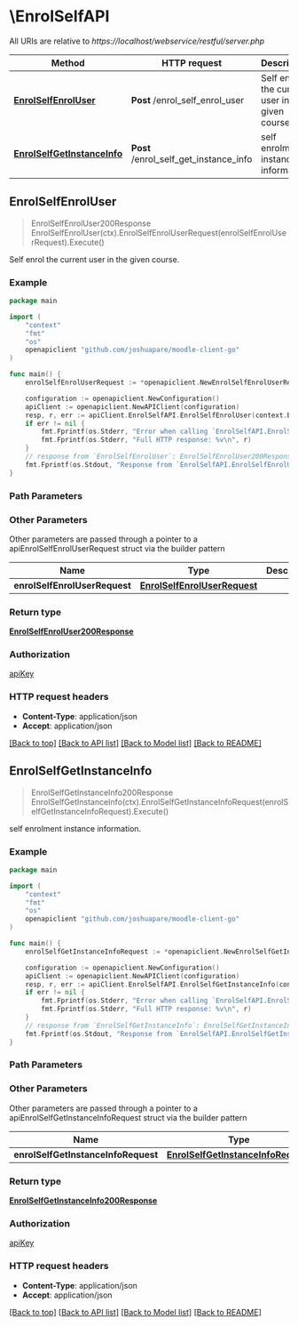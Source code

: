 # \EnrolSelfAPI

All URIs are relative to *https://localhost/webservice/restful/server.php*

Method | HTTP request | Description
------------- | ------------- | -------------
[**EnrolSelfEnrolUser**](EnrolSelfAPI.md#EnrolSelfEnrolUser) | **Post** /enrol_self_enrol_user | Self enrol the current user in the given course.
[**EnrolSelfGetInstanceInfo**](EnrolSelfAPI.md#EnrolSelfGetInstanceInfo) | **Post** /enrol_self_get_instance_info | self enrolment instance information.



## EnrolSelfEnrolUser

> EnrolSelfEnrolUser200Response EnrolSelfEnrolUser(ctx).EnrolSelfEnrolUserRequest(enrolSelfEnrolUserRequest).Execute()

Self enrol the current user in the given course.



### Example

```go
package main

import (
	"context"
	"fmt"
	"os"
	openapiclient "github.com/joshuapare/moodle-client-go"
)

func main() {
	enrolSelfEnrolUserRequest := *openapiclient.NewEnrolSelfEnrolUserRequest(int32(123)) // EnrolSelfEnrolUserRequest | 

	configuration := openapiclient.NewConfiguration()
	apiClient := openapiclient.NewAPIClient(configuration)
	resp, r, err := apiClient.EnrolSelfAPI.EnrolSelfEnrolUser(context.Background()).EnrolSelfEnrolUserRequest(enrolSelfEnrolUserRequest).Execute()
	if err != nil {
		fmt.Fprintf(os.Stderr, "Error when calling `EnrolSelfAPI.EnrolSelfEnrolUser``: %v\n", err)
		fmt.Fprintf(os.Stderr, "Full HTTP response: %v\n", r)
	}
	// response from `EnrolSelfEnrolUser`: EnrolSelfEnrolUser200Response
	fmt.Fprintf(os.Stdout, "Response from `EnrolSelfAPI.EnrolSelfEnrolUser`: %v\n", resp)
}
```

### Path Parameters



### Other Parameters

Other parameters are passed through a pointer to a apiEnrolSelfEnrolUserRequest struct via the builder pattern


Name | Type | Description  | Notes
------------- | ------------- | ------------- | -------------
 **enrolSelfEnrolUserRequest** | [**EnrolSelfEnrolUserRequest**](EnrolSelfEnrolUserRequest.md) |  | 

### Return type

[**EnrolSelfEnrolUser200Response**](EnrolSelfEnrolUser200Response.md)

### Authorization

[apiKey](../README.md#apiKey)

### HTTP request headers

- **Content-Type**: application/json
- **Accept**: application/json

[[Back to top]](#) [[Back to API list]](../README.md#documentation-for-api-endpoints)
[[Back to Model list]](../README.md#documentation-for-models)
[[Back to README]](../README.md)


## EnrolSelfGetInstanceInfo

> EnrolSelfGetInstanceInfo200Response EnrolSelfGetInstanceInfo(ctx).EnrolSelfGetInstanceInfoRequest(enrolSelfGetInstanceInfoRequest).Execute()

self enrolment instance information.



### Example

```go
package main

import (
	"context"
	"fmt"
	"os"
	openapiclient "github.com/joshuapare/moodle-client-go"
)

func main() {
	enrolSelfGetInstanceInfoRequest := *openapiclient.NewEnrolSelfGetInstanceInfoRequest(int32(123)) // EnrolSelfGetInstanceInfoRequest | 

	configuration := openapiclient.NewConfiguration()
	apiClient := openapiclient.NewAPIClient(configuration)
	resp, r, err := apiClient.EnrolSelfAPI.EnrolSelfGetInstanceInfo(context.Background()).EnrolSelfGetInstanceInfoRequest(enrolSelfGetInstanceInfoRequest).Execute()
	if err != nil {
		fmt.Fprintf(os.Stderr, "Error when calling `EnrolSelfAPI.EnrolSelfGetInstanceInfo``: %v\n", err)
		fmt.Fprintf(os.Stderr, "Full HTTP response: %v\n", r)
	}
	// response from `EnrolSelfGetInstanceInfo`: EnrolSelfGetInstanceInfo200Response
	fmt.Fprintf(os.Stdout, "Response from `EnrolSelfAPI.EnrolSelfGetInstanceInfo`: %v\n", resp)
}
```

### Path Parameters



### Other Parameters

Other parameters are passed through a pointer to a apiEnrolSelfGetInstanceInfoRequest struct via the builder pattern


Name | Type | Description  | Notes
------------- | ------------- | ------------- | -------------
 **enrolSelfGetInstanceInfoRequest** | [**EnrolSelfGetInstanceInfoRequest**](EnrolSelfGetInstanceInfoRequest.md) |  | 

### Return type

[**EnrolSelfGetInstanceInfo200Response**](EnrolSelfGetInstanceInfo200Response.md)

### Authorization

[apiKey](../README.md#apiKey)

### HTTP request headers

- **Content-Type**: application/json
- **Accept**: application/json

[[Back to top]](#) [[Back to API list]](../README.md#documentation-for-api-endpoints)
[[Back to Model list]](../README.md#documentation-for-models)
[[Back to README]](../README.md)

